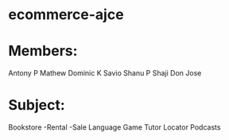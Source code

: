 # ecommerce-ajce
# Members:
  Antony P Mathew
  Dominic K Savio
  Shanu P Shaji
  Don Jose
# Subject: 
  Bookstore
    -Rental
    -Sale
  Language Game
  Tutor Locator
  Podcasts
  
